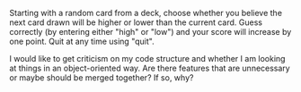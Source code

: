 Starting with a random card from a deck, choose whether you believe
the next card drawn will be higher or lower than the current card.
Guess correctly (by entering either "high" or "low") and your score 
will increase by one point. Quit at any time using "quit".

I would like to get criticism on my code structure and whether I am
looking at things in an object-oriented way. Are there features
that are unnecessary or maybe should be merged together? If so, why?